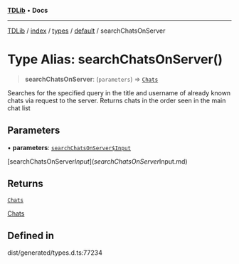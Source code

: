 [**TDLib**](../../../../../../README.md) • **Docs**

***

[TDLib](../../../../../../modules.md) / [index](../../../../../README.md) / [types](../../../README.md) / [default](../README.md) / searchChatsOnServer

# Type Alias: searchChatsOnServer()

> **searchChatsOnServer**: (`parameters`) => [`Chats`](Chats-1.md)

Searches for the specified query in the title and username of already known chats via request to the server. Returns chats in the order seen in the main chat list

## Parameters

• **parameters**: [`searchChatsOnServer$Input`](searchChatsOnServer$Input.md)

[searchChatsOnServer$Input](searchChatsOnServer$Input.md)

## Returns

[`Chats`](Chats-1.md)

[Chats](Chats-1.md)

## Defined in

dist/generated/types.d.ts:77234
